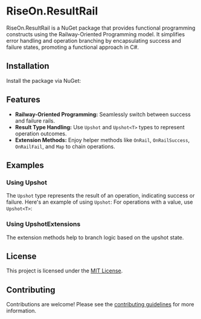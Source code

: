 # RiseOn.ResultRail

RiseOn.ResultRail is a NuGet package that provides functional programming constructs using the Railway-Oriented Programming model. It simplifies error handling and operation branching by encapsulating success and failure states, promoting a functional approach in C#.

## Installation

Install the package via NuGet:
## Features

- **Railway-Oriented Programming:** Seamlessly switch between success and failure rails.
- **Result Type Handling:** Use `Upshot` and `Upshot<T>` types to represent operation outcomes.
- **Extension Methods:** Enjoy helper methods like `OnRail`, `OnRailSuccess`, `OnRailFail`, and `Map` to chain operations.

## Examples

### Using Upshot

The `Upshot` type represents the result of an operation, indicating success or failure. Here's an example of using `Upshot`:
For operations with a value, use `Upshot<T>`:
### Using UpshotExtensions

The extension methods help to branch logic based on the upshot state.
## License

This project is licensed under the [MIT License](LICENSE).

## Contributing

Contributions are welcome! Please see the [contributing guidelines](CONTRIBUTING.md) for more information.

